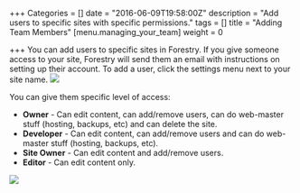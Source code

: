+++
Categories = []
date = "2016-06-09T19:58:00Z"
description = "Add users to specific sites with specific permissions."
tags = []
title = "Adding Team Members"
[menu.managing_your_team]
weight = 0

+++
You can add users to specific sites in Forestry. If you give someone access to your site, Forestry will send them an email with instructions on setting up their account. To add a user, click the settings menu next to your site name.
![](/docs/forestryio/images/forestry-manage-team-1.png)

You can give them specific level of access:

* **Owner** - Can edit content, can add/remove users, can do web-master stuff (hosting, backups, etc) and can delete the site.
* **Developer** - Can edit content, can add/remove users and can do web-master stuff (hosting, backups, etc). 
* **Site Owner** - Can edit content and add/remove users.
* **Editor** - Can edit content only.

![](/docs/forestryio/images/user-roles-permissions.png)